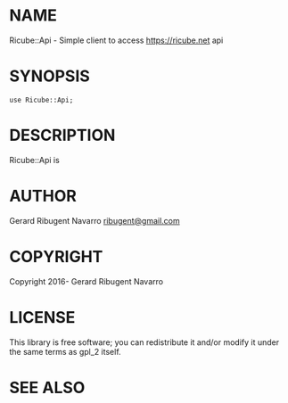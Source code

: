 # NAME

Ricube::Api - Simple client to access https://ricube.net api

# SYNOPSIS

    use Ricube::Api;

# DESCRIPTION

Ricube::Api is

# AUTHOR

Gerard Ribugent Navarro <ribugent@gmail.com>

# COPYRIGHT

Copyright 2016- Gerard Ribugent Navarro

# LICENSE

This library is free software; you can redistribute it and/or modify
it under the same terms as gpl\_2 itself.

# SEE ALSO
